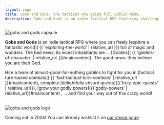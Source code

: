 ```yaml
---
layout: page
title: Gobs and Gods, the tactical RPG going full Goblin Mode.
description: Gobs and Gods is an indie tactical RPG featuring challenging turn-by-turn combats and comically absurd quests. Arriving on Steam in 2024.
---
```



<img class="leftimage" src="{{ 'assets/images/steamjpg/store_capsule_vertical.jpg' | relative_url }}" alt="gobs and gods capsule"/>

**Gobs and Gods** is an indie tactical RPG where you can freely [explore a fantastic world]( {{ 'exploring-the-world' | relative_url }}) full of magic and wonders.
The bad news: its nicest inhabitants are ... [Goblins]( {{ 'goblins-of-character' | relative_url }}#maincontent). 
The good news: they believe you are their God.

Hire a team of almost-good-for-nothing goblins to fight for you in [tactical turn-based combats]( {{ 'fast-tactical-turn-combats' | relative_url }}#maincontent), complete [delightfully absurd quests]({{'truly-epic-quests' | relative_url}}), [grow your godly powers]({{'godly-powers' | relative_url}}#maincontent)
, ... and find your way out of this crazy world!

<div class="cleardiv"></div>
<br>
<img class="rightimage" src="{{ 'assets/images/steamjpg/store_capsule_header.jpg' | relative_url }}" alt="gobs and gods logo"/>

Coming out in 2024! You can already wishlist it on [our steam page](https://store.steampowered.com/app/2506900/Gobs_and_Gods/)

<div class="cleardiv"></div>
